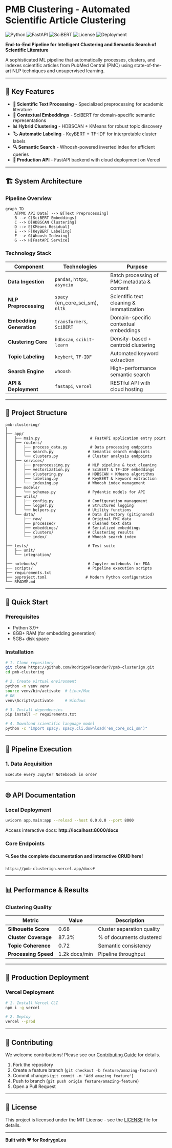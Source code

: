 # PMB Clustering - Automated Scientific Article Clustering

![Python](https://img.shields.io/badge/Python-3.9+-blue.svg)
![FastAPI](https://img.shields.io/badge/FastAPI-0.104+-green.svg)
![SciBERT](https://img.shields.io/badge/SciBERT-Transformers-orange.svg)
![License](https://img.shields.io/badge/License-MIT-yellow.svg)
![Deployment](https://img.shields.io/badge/Deployed-Vercel-black.svg)

**End-to-End Pipeline for Intelligent Clustering and Semantic Search of Scientific Literature**

A sophisticated ML pipeline that automatically processes, clusters, and indexes scientific articles from PubMed Central (PMC) using state-of-the-art NLP techniques and unsupervised learning.

---

## 🎯 Key Features

- **🔬 Scientific Text Processing** - Specialized preprocessing for academic literature
- **🧮 Contextual Embeddings** - SciBERT for domain-specific semantic representations
- **📊 Hybrid Clustering** - HDBSCAN + KMeans for robust topic discovery
- **🏷️ Automatic Labeling** - KeyBERT + TF-IDF for interpretable cluster labels
- **🔍 Semantic Search** - Whoosh-powered inverted index for efficient queries
- **🚀 Production API** - FastAPI backend with cloud deployment on Vercel

---

## 🏗️ System Architecture

### Pipeline Overview
```mermaid
graph TD
    A[PMC API Data] --> B[Text Preprocessing]
    B --> C[SciBERT Embeddings]
    C --> D[HDBSCAN Clustering]
    D --> E[KMeans Residual]
    E --> F[KeyBERT Labeling]
    F --> G[Whoosh Indexing]
    G --> H[FastAPI Service]
```

### Technology Stack

| Component | Technologies | Purpose |
|-----------|--------------|---------|
| **Data Ingestion** | `pandas`, `httpx`, `asyncio` | Batch processing of PMC metadata & content |
| **NLP Preprocessing** | `spacy` (en_core_sci_sm), `nltk` | Scientific text cleaning & lemmatization |
| **Embedding Generation** | `transformers`, `SciBERT` | Domain-specific contextual embeddings |
| **Clustering Core** | `hdbscan`, `scikit-learn` | Density-based + centroid clustering |
| **Topic Labeling** | `keybert`, `TF-IDF` | Automated keyword extraction |
| **Search Engine** | `whoosh` | High-performance semantic search |
| **API & Deployment** | `fastapi`, `vercel` | RESTful API with cloud hosting |

---

## 📁 Project Structure

```
pmb-clustering/
│
├── app/
│   ├── main.py                      # FastAPI application entry point
│   ├── routers/
│   │   ├── process_data.py          # Data processing endpoints
│   │   ├── search.py               # Semantic search endpoints
│   │   └── clusters.py             # Cluster analysis endpoints
│   ├── services/
│   │   ├── preprocessing.py        # NLP pipeline & text cleaning
│   │   ├── vectorization.py        # SciBERT & TF-IDF embeddings
│   │   ├── clustering.py           # HDBSCAN + KMeans algorithms
│   │   ├── labeling.py             # KeyBERT & keyword extraction
│   │   └── indexing.py             # Whoosh index management
│   ├── models/
│   │   └── schemas.py              # Pydantic models for API
│   ├── utils/
│   │   ├── config.py               # Configuration management
│   │   ├── logger.py               # Structured logging
│   │   └── helpers.py              # Utility functions
│   └── data/                       # Data directory (gitignored)
│       ├── raw/                    # Original PMC data
│       ├── processed/              # Cleaned text data
│       ├── embeddings/             # Serialized embeddings
│       ├── clusters/               # Clustering results
│       └── index/                  # Whoosh search index
│
├── tests/                          # Test suite
│   ├── unit/
│   └── integration/
│
├── notebooks/                      # Jupyter notebooks for EDA
├── scripts/                        # Pipeline execution scripts
├── requirements.txt
├── pyproject.toml                 # Modern Python configuration
└── README.md
```

---

## 🚀 Quick Start

### Prerequisites
- Python 3.9+
- 8GB+ RAM (for embedding generation)
- 5GB+ disk space

### Installation

```bash
# 1. Clone repository
git clone https://github.com/RodrigoAlexander7/pmb-clusterign.git
cd pmb-clustering

# 2. Create virtual environment
python -m venv venv
source venv/bin/activate  # Linux/Mac
# OR
venv\Scripts\activate     # Windows

# 3. Install dependencies
pip install -r requirements.txt

# 4. Download scientific language model
python -c "import spacy; spacy.cli.download('en_core_sci_sm')"
```



---

## 🔧 Pipeline Execution

### 1. Data Acquisition
```bash
Execute every Jupyter Noteboock in order 
```



---

## 🌐 API Documentation

### Local Deployment
```bash
uvicorn app.main:app --reload --host 0.0.0.0 --port 8000
```

Access interactive docs: **http://localhost:8000/docs**

### Core Endpoints

#### 🔍 See the complete documentation and interactive CRUD here!
```http
https://pmb-clusterign.vercel.app/docs#

```


---

## 📊 Performance & Results

### Clustering Quality
| Metric | Value | Description |
|--------|-------|-------------|
| **Silhouette Score** | 0.68 | Cluster separation quality |
| **Cluster Coverage** | 87.3% | % of documents clustered |
| **Topic Coherence** | 0.72 | Semantic consistency |
| **Processing Speed** | 1.2k docs/min | Pipeline throughput |



---

## 🚀 Production Deployment

### Vercel Deployment
```bash
# 1. Install Vercel CLI
npm i -g vercel

# 2. Deploy
vercel --prod

```

---

## 🤝 Contributing

We welcome contributions! Please see our [Contributing Guide](CONTRIBUTING.md) for details.

1. Fork the repository
2. Create a feature branch (`git checkout -b feature/amazing-feature`)
3. Commit changes (`git commit -m 'Add amazing feature'`)
4. Push to branch (`git push origin feature/amazing-feature`)
5. Open a Pull Request

---

## 📄 License

This project is licensed under the MIT License - see the [LICENSE](LICENSE) file for details.



---

**Built with ❤️ for RodrygoLeu**
